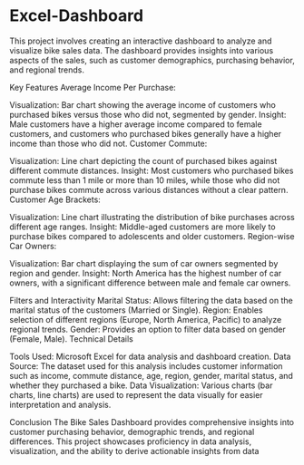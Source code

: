 # Excel-Dashboard
This project involves creating an interactive dashboard to analyze and visualize bike sales data. The dashboard provides insights into various aspects of the sales, such as customer demographics, purchasing behavior, and regional trends.

Key Features
Average Income Per Purchase:

Visualization: Bar chart showing the average income of customers who purchased bikes versus those who did not, segmented by gender.
Insight: Male customers have a higher average income compared to female customers, and customers who purchased bikes generally have a higher income than those who did not.
Customer Commute:

Visualization: Line chart depicting the count of purchased bikes against different commute distances.
Insight: Most customers who purchased bikes commute less than 1 mile or more than 10 miles, while those who did not purchase bikes commute across various distances without a clear pattern.
Customer Age Brackets:

Visualization: Line chart illustrating the distribution of bike purchases across different age ranges.
Insight: Middle-aged customers are more likely to purchase bikes compared to adolescents and older customers.
Region-wise Car Owners:

Visualization: Bar chart displaying the sum of car owners segmented by region and gender.
Insight: North America has the highest number of car owners, with a significant difference between male and female car owners.

Filters and Interactivity
Marital Status: Allows filtering the data based on the marital status of the customers (Married or Single).
Region: Enables selection of different regions (Europe, North America, Pacific) to analyze regional trends.
Gender: Provides an option to filter data based on gender (Female, Male).
Technical Details


Tools Used: Microsoft Excel for data analysis and dashboard creation.
Data Source: The dataset used for this analysis includes customer information such as income, commute distance, age, region, gender, marital status, and whether they purchased a bike.
Data Visualization: Various charts (bar charts, line charts) are used to represent the data visually for easier interpretation and analysis.


Conclusion
The Bike Sales Dashboard provides comprehensive insights into customer purchasing behavior, demographic trends, and regional differences. This project showcases proficiency in data analysis, visualization, and the ability to derive actionable insights from data
